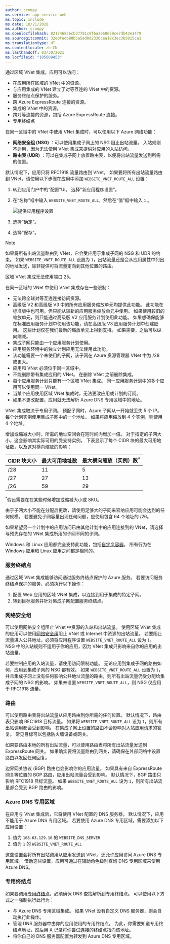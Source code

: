 ```yaml
---
author: ccompy
ms.service: app-service-web
ms.topic: include
ms.date: 10/21/2020
ms.author: ccompy
ms.openlocfilehash: 821746856cb37781c8f6a2e58659ce7db43e1479
ms.sourcegitcommit: 32e0fedb80b5a5ed0d2336cea18c3ec3b5015ca1
ms.translationtype: HT
ms.contentlocale: zh-CN
ms.lasthandoff: 03/30/2021
ms.locfileid: "105609453"
---
```

通过区域 VNet 集成，应用可以访问：

* 在应用所在区域的 VNet 中的资源。
* 与应用集成的 VNet 建立了对等互连的 VNet 中的资源。
* 服务终结点保护的服务。
* 跨 Azure ExpressRoute 连接的资源。
* 集成的 VNet 中的资源。
* 跨对等连接的资源，包括 Azure ExpressRoute 连接。
* 专用终结点 

在同一区域中的 VNet 中使用 VNet 集成时，可以使用以下 Azure 网络功能：

* **网络安全组 (NSG)** ：可以使用集成子网上的 NSG 阻止出站流量。 入站规则不适用，因为无法使用 VNet 集成来提供对应用的入站访问。
* **路由表 (UDR)** ：可以在集成子网上放置路由表，以便将出站流量发送到所需的位置。

默认情况下，应用只将 RFC1918 流量路由到 VNet。 如果要将所有出站流量路由到 VNet，请使用以下步骤在应用中添加 `WEBSITE_VNET_ROUTE_ALL` 设置： 

1. 转到应用门户中的“配置”UI。 选择“新应用程序设置”。
1. 在“名称”框中输入 `WEBSITE_VNET_ROUTE_ALL`，然后在“值”框中输入 `1` 。

   ![提供应用程序设置][4]

1. 选择“确定”。
1. 选择“保存”。

> [!NOTE]
> 如果将所有出站流量路由到 VNet，它会受应用于集成子网的 NSG 和 UDR 的约束。 如果 `WEBSITE_VNET_ROUTE_ALL` 设置为 `1`，出站流量还是会从应用属性中列出的地址发送，除非提供可将流量定向到其他位置的路由。
> 
> 区域 VNet 集成无法使用端口 25。

在同一区域的 VNet 中使用 VNet 集成存在一些限制：

* 无法跨全球对等互连连接访问资源。
* 高级版 V2 和高级版 V3 中的所有应用服务缩放单元均提供此功能。 此功能在标准版中也可用，但只能从较新的应用服务缩放单元中使用。 如果使用较旧的缩放单元，则只能通过高级版 V2 应用服务计划使用此功能。 如果想确保能够在标准应用服务计划中使用该功能，请在高级版 V3 应用服务计划中创建应用。 这些计划仅在我们最新的缩放单元上得到支持。 如果需要，之后可以纵向缩减。  
* 集成子网只能由一个应用服务计划使用。
* 应用服务环境中的独立计划应用无法使用此功能。
* 该功能需要一个未使用的子网，该子网在 Azure 资源管理器 VNet 中为 /28 或更大。
* 应用和 VNet 必须位于同一区域中。
* 不能删除带有集成应用的 VNet。 在删除 VNet 之前删除集成。
* 每个应用服务计划只能有一个区域 VNet 集成。 同一应用服务计划中的多个应用可以使用同一 VNet。
* 当某个应用使用区域 VNet 集成时，无法更改应用或计划的订阅。
* 如果不更改配置，应用就无法解析 Azure DNS 专用区域中的地址。

VNet 集成取决于专用子网。 预配子网时，Azure 子网从一开始就丢失 5 个 IP。 每个计划实例使用集成子网中的一个地址。 如果将应用缩放到 4 个实例，则使用 4 个地址。 

增加或缩减大小时，所需的地址空间会在短时间内增加一倍。 对于指定的子网大小，这会影响其实际可用的受支持实例。 下表显示了每个 CIDR 块的最大可用地址数，以及这对横向缩放的影响：

| CIDR 块大小 | 最大可用地址数 | 最大横向缩放（实例）数<sup>*</sup> |
|-----------------|-------------------------|---------------------------------|
| /28             | 11                      | 5                               |
| /27             | 27                      | 13                              |
| /26             | 59                      | 29                              |

<sup>*</sup>假设需要在在某些时候增加或缩减大小或 SKU。 

由于子网大小不能在分配后更改，请使用足够大的子网来容纳应用可能会达到的任何规模。 若要避免子网容量出现任何问题，应使用包含 64 个地址的 /26。  

如果希望另一个计划中的应用访问已由其他计划中的应用连接到的 VNet，请选择与预先存在的 VNet 集成所用的子网不同的子网。

Windows 和 Linux 应用都完全支持此功能，包括[自定义容器](../articles/app-service/quickstart-custom-container.md)。 所有行为在 Windows 应用和 Linux 应用之间都是相同的。

### <a name="service-endpoints"></a>服务终结点

通过区域 VNet 集成能够访问通过服务终结点保护的 Azure 服务。 若要访问服务终结点保护的服务，必须执行以下操作：

1. 配置 Web 应用的区域 VNet 集成，以连接到用于集成的特定子网。
1. 转到目标服务并针对集成子网配置服务终结点。

### <a name="network-security-groups"></a>网络安全组

可以使用网络安全组阻止 VNet 中资源的入站和出站流量。 使用区域 VNet 集成的应用可以使用[网络安全组][VNETnsg]阻止 VNet 或 Internet 中资源的出站流量。 若要阻止流量进入公共地址，必须将应用程序设置 `WEBSITE_VNET_ROUTE_ALL` 设为 `1`。 NSG 中的入站规则不适用于你的应用，因为 VNet 集成只影响来自你的应用的出站流量。

若要控制应用的入站流量，请使用访问限制功能。 无论应用到集成子网的路由如何，应用到集成子网的 NSG 都有效。 如果 `WEBSITE_VNET_ROUTE_ALL` 设置为 `1`，并且集成子网上没有任何影响公共地址流量的路由，则所有出站流量仍受分配给集成子网的 NSG 的影响。 如果未设置 `WEBSITE_VNET_ROUTE_ALL`，则 NSG 仅应用于 RFC1918 流量。

### <a name="routes"></a>路由

可以使用路由表将出站流量从应用路由到你所需的任何位置。 默认情况下，路由表只影响 RFC1918 目标流量。 如果将 `WEBSITE_VNET_ROUTE_ALL` 设为 `1`，则所有出站调用都会受到影响。 在集成子网上设置的路由不会影响对入站应用请求的答复。 常见目标可以包括防火墙设备或网关。

如果要路由本地的所有出站流量，可以使用路由表将所有出站流量发送到 ExpressRoute 网关。 如果确实要将流量路由到网关，请确保在外部网络中设置路由以发回任何回复。

边界网关协议 (BGP) 路由也会影响你的应用流量。 如果具有来自 ExpressRoute 网关等位置的 BGP 路由，应用出站流量会受到影响。 默认情况下，BGP 路由只影响 RFC1918 目标流量。 如果 `WEBSITE_VNET_ROUTE_ALL` 设为 `1`，则所有出站流量都会受到 BGP 路由的影响。

### <a name="azure-dns-private-zones"></a>Azure DNS 专用区域 

在应用与 VNet 集成后，它将使用 VNet 配置的 DNS 服务器。 默认情况下，应用不能用于 Azure DNS 专用区域。 若要使用 Azure DNS 专用区域，需要添加以下应用设置：

1. 值为 `168.63.129.16` 的 `WEBSITE_DNS_SERVER`
1. 值为 `1` 的 `WEBSITE_VNET_ROUTE_ALL`

这些设置会将所有出站调用从应用发送到 VNet，还允许应用访问 Azure DNS 专用区域。 借助这些设置，应用可通过在辅助角色级别查询 DNS 专用区域来使用 Azure DNS。  

### <a name="private-endpoints"></a>专用终结点

如果要调用[专用终结点][privateendpoints]，必须确保 DNS 查找解析到专用终结点。 可以使用以下方式之一强制执行此行为： 

* 与 Azure DNS 专用区域集成。 如果 VNet 没有自定义 DNS 服务器，则会自动执行此操作。
* 管理 DNS 服务器中由你的应用使用的专用终结点。 为此，你需要知道专用终结点地址，然后用 A 记录将你尝试连接的终结点指向该地址。
* 将你自己的 DNS 服务器配置为转发到 Azure DNS 专用区域。

<!--Image references-->
[4]: ../includes/media/web-sites-integrate-with-vnet/vnetint-appsetting.png

<!--Links-->
[VNETnsg]: /azure/virtual-network/security-overview/
[privateendpoints]: ../articles/app-service/networking/private-endpoint.md
